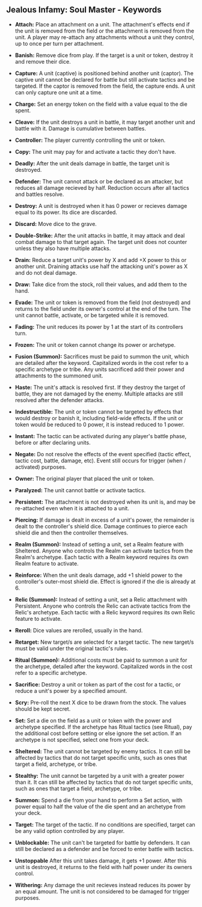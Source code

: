 ## Jealous Infamy: Soul Master - Keywords

- **Attach:** Place an attachment on a unit. The attachment's effects end if the unit is removed from the field or the attachment is removed from the unit. A player may re-attach any attachments without a unit they control, up to once per turn per attachment.

- **Banish:** Remove dice from play. If the target is a unit or token, destroy it and remove their dice.

- **Capture:** A unit (captive) is positioned behind another unit (captor). The captive unit cannot be declared for battle but still activate tactics and be targeted. If the captor is removed from the field, the capture ends. A unit can only capture one unit at a time.

- **Charge:** Set an energy token on the field with a value equal to the die spent.

- **Cleave:** If the unit destroys a unit in battle, it may target another unit and battle with it. Damage is cumulative between battles.

- **Controller:** The player currently controlling the unit or token.

- **Copy:** The unit may pay for and activate a tactic they don't have.

- **Deadly:** After the unit deals damage in battle, the target unit is destroyed.

- **Defender:** The unit cannot attack or be declared as an attacker, but reduces all damage recieved by half. Reduction occurs after all tactics and battles resolve.

- **Destroy:** A unit is destroyed when it has 0 power or recieves damage equal to its power. Its dice are discarded.

- **Discard:** Move dice to the grave.

- **Double-Strike:** After the unit attacks in battle, it may attack and deal combat damage to that target again. The target unit does not counter unless they also have multiple attacks.

- **Drain:** Reduce a target unit's power by X and add +X power to this or another unit. Draining attacks use half the attacking unit's power as X and do not deal damage.

- **Draw:** Take dice from the stock, roll their values, and add them to the hand.

- **Evade:** The unit or token is removed from the field (not destroyed) and returns to the field under its owner's control at the end of the turn. The unit cannot battle, activate, or be targeted while it is removed.

- **Fading:** The unit reduces its power by 1 at the start of its controllers turn.

- **Frozen:** The unit or token cannot change its power or archetype.

- **Fusion (Summon):** Sacrifices must be paid to summon the unit, which are detailed after the keyword. Capitalized words in the cost refer to a specific archetype or tribe. Any units sacrificed add their power and attachments to the summoned unit.

- **Haste:** The unit's attack is resolved first. If they destroy the target of battle, they are not damaged by the enemy. Multiple attacks are still resolved after the defender attacks.

- **Indestructible:** The unit or token cannot be targeted by effects that would destroy or banish it, including field-wide effects. If the unit or token would be reduced to 0 power, it is instead reduced to 1 power.

- **Instant:** The tactic can be activated during any player's battle phase, before or after declaring units.

- **Negate:** Do not resolve the effects of the event specified (tactic effect, tactic cost, battle, damage, etc). Event still occurs for trigger (when / activated) purposes.

- **Owner:** The original player that placed the unit or token.

- **Paralyzed:** The unit cannot battle or activate tactics.

- **Persistent:** The attachment is not destroyed when its unit is, and may be re-attached even when it is attached to a unit.

- **Piercing:** If damage is dealt in excess of a unit's power, the remainder is dealt to the controller's shield dice. Damage continues to pierce each shield die and then the controller themselves.

- **Realm (Summon):** Instead of setting a unit, set a Realm feature with Sheltered. Anyone who controls the Realm can activate tactics from the Realm's archetype. Each tactic with a Realm keyword requires its own Realm feature to activate.

- **Reinforce:** When the unit deals damage, add +1 shield power to the controller's outer-most shield die. Effect is ignored if the die is already at 6.

- **Relic (Summon):** Instead of setting a unit, set a Relic attachment with Persistent. Anyone who controls the Relic can activate tactics from the Relic's archetype. Each tactic with a Relic keyword requires its own Relic feature to activate.

- **Reroll:** Dice values are rerolled, usually in the hand.

- **Retarget:** New target/s are selected for a target tactic. The new target/s must be valid under the original tactic's rules.

- **Ritual (Summon):** Additional costs must be paid to summon a unit for the archetype, detailed after the keyword. Capitalized words in the cost refer to a specific archetype.

- **Sacrifice:** Destroy a unit or token as part of the cost for a tactic, or reduce a unit's power by a specified amount.

- **Scry:** Pre-roll the next X dice to be drawn from the stock. The values should be kept secret.

- **Set:** Set a die on the field as a unit or token with the power and archetype specified. If the archetype has Ritual tactics (see Ritual), pay the additional cost before setting or else ignore the set action. If an archetype is not specified, select one from your deck.

- **Sheltered:** The unit cannot be targeted by enemy tactics. It can still be affected by tactics that do not target specific units, such as ones that target a field, archetype, or tribe.

- **Stealthy:** The unit cannot be targeted by a unit with a greater power than it. It can still be affected by tactics that do not target specific units, such as ones that target a field, archetype, or tribe.

- **Summon:** Spend a die from your hand to perform a Set action, with power equal to half the value of the die spent and an archetype from your deck.

- **Target:** The target of the tactic. If no conditions are specified, target can be any valid option controlled by any player.

- **Unblockable:** The unit can't be targeted for battle by defenders. It can still be declared as a defender and be forced to enter battle with tactics.

- **Unstoppable** After this unit takes damage, it gets +1 power. After this unit is destroyed, it returns to the field with half power under its owners control.

- **Withering:** Any damage the unit recieves instead reduces its power by an equal amount. The unit is not considered to be damaged for trigger purposes.
